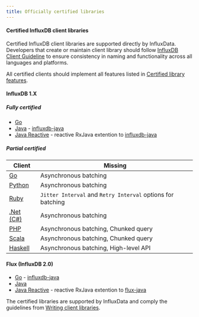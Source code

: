 ```yaml
---
title: Officially certified libraries
---
```


#### Certified InfluxDB client libraries

Certified InfluxDB client libraries are supported directly by InfluxData. Developers that create or maintain 
client library should follow [InfluxDB Client Guideline](/client_libraries/certification/influxdb/)
to ensure consistency in naming and functionality across all languages and platforms.

All certified clients should implement all features listed in [Certified library features](client_libraries/certification/features/).

#### InfluxDB 1.X

##### Fully certified
* [Go](https://github.com/influxdata/influxdb/tree/master/client) 
* [Java](/client_libraries/java) - [influxdb-java](https://github.com/influxdata/influxdb-java)
* [Java Reactive](https://github.com/bonitoo-io/influxdb-java-reactive) - reactive RxJava extention to [influxdb-java](https://github.com/influxdata/influxdb-java)

#####  Partial certified

| Client                                                                | Missing                                                       |
|-----------------------------------------------------------------------|---------------------------------------------------------------|
| [Go](https://github.com/influxdata/influxdb/tree/master/client)       | Asynchronous batching                                         |
| [Python](https://github.com/influxdb/influxdb-python)                 | Asynchronous batching                                         |
| [Ruby](https://github.com/influxdata/influxdb-ruby)                   | `Jitter Interval` and `Retry Interval` options for batching   |
| [.Net (C#)](https://github.com/MikaelGRA/InfluxDB.Client)             | Asynchronous batching                                         |
| [PHP](https://github.com/influxdata/influxdb-php)                     | Asynchronous batching, Chunked query                          |
| [Scala](https://github.com/paulgoldbaum/scala-influxdb-client)        | Asynchronous batching, Chunked query                          |
| [Haskell](https://github.com/maoe/influxdb-haskell)                   | Asynchronous batching, High-level API                         |

#### Flux (InfluxDB 2.0)
* [Go](/client_libraries/java) - [influxdb-java](https://github.com/influxdata/influxdb-java)
* [Java](https://github.com/bonitoo-io/flux-java) 
* [Java Reactive](https://github.com/bonitoo-io/influxdb-java-reactive) - reactive RxJava extention to [flux-java](https://github.com/influxdata/influxdb-java) 

The certified libraries are supported by InfluxData and comply the guidelines from [Writing client libraries](/client_libraries/certification/).


